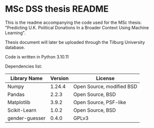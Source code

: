# MSc DSS thesis README 

This is the readme accompanying the code used for the MSc thesis: "Predicting U.K. Political Donations In a Broader Context Using Machine Learning".

Thesis document will later be uploaded through the Tilburg University database.

Code is written in Python 3.10.11

Dependencies list:

|   Library Name    |   Version |   License |
|   ---------       |   -----   |   ------  |
|   Numpy           |   1.24.4  |   Open Source, modified BSD |
|   Pandas          |   2.2.3   |   Open Source, BSD    |
|   Matplotlib      |   3.9.2   |   Open Source, PSF-like   |
|   Scikit-Learn    |   1.0.2   |   Open Source, BSD    |
|   gender-guesser  |   0.4.0   |   GPLv3  |


